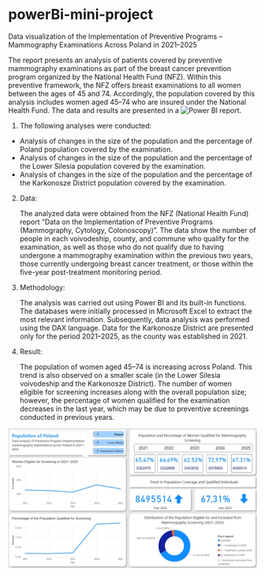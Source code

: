 # powerBi-mini-project
Data visualization of the Implementation of Preventive Programs – Mammography Examinations Across Poland in 2021–2025 

The report presents an analysis of patients covered by preventive mammography examinations as part of the breast cancer prevention program organized by the National Health Fund (NFZ). Within this preventive framework, the NFZ offers breast examinations to all women between the ages of 45 and 74. Accordingly, the population covered by this analysis includes women aged 45–74 who are insured under the National Health Fund. 
The data and results are presented in a ![Power BI report](prevention_mammography_program.pbix).


1. The following analyses were conducted: 

  - Analysis of changes in the size of the population and the percentage of Poland population covered by the examination.
  - Analysis of changes in the size of the population and the percentage of the Lower Silesia population covered by the examination.
  - Analysis of changes in the size of the population and the percentage of the Karkonosze District population covered by the examination.  


2. Data:

   The analyzed data were obtained from the NFZ (National Health Fund) report “Data on the Implementation of Preventive Programs (Mammography, Cytology, Colonoscopy)”. The data show the number of people in each voivodeship, county, and commune who qualify for the examination, as well as those who do not qualify due to having undergone a mammography examination within the previous two years, those currently undergoing breast cancer treatment, or those within the five-year post-treatment monitoring period. 

  
4. Methodology:

   The analysis was carried out using Power BI and its built-in functions. The databases were initially processed in Microsoft Excel to extract the most relevant information. Subsequently, data analysis was performed using the DAX language. 
Data for the Karkonosze District are presented only for the period 2021–2025, as the county was established in 2021. 

 
5. Result:

   The population of women aged 45–74 is increasing across Poland. This trend is also observed on a smaller scale (in the Lower Silesia voivodeship and the Karkonosze District). The number of women eligible for screening increases along with the overall population size; however, the percentage of women qualified for the examination decreases in the last year, which may be due to preventive screenings conducted in previous years.

![pic](mammography_preventive_program_.jpg)

 
